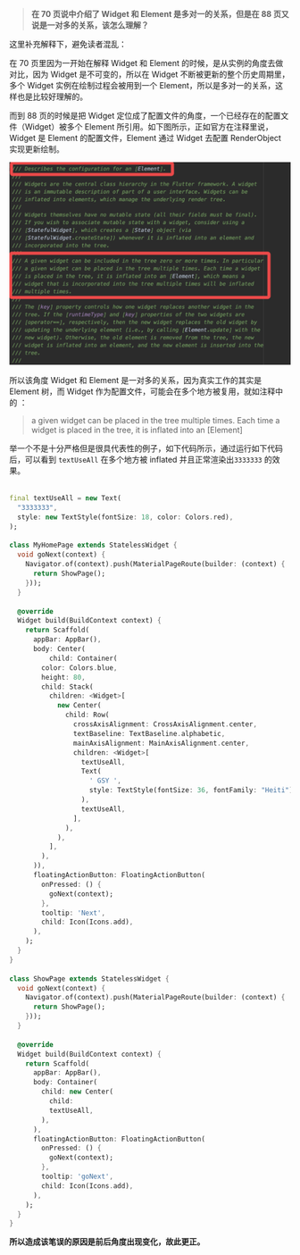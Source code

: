 > **在 70 页说中介绍了 Widget 和 Element 是多对一的关系，但是在 88 页又说是一对多的关系，该怎么理解？**

这里补充解释下，避免读者混乱：

在 70 页里因为一开始在解释 Widget 和 Element 的时候，是从实例的角度去做对比，因为 Widget 是不可变的，所以在 Widget 不断被更新的整个历史周期里，多个 Widget 实例在绘制过程会被用到一个 Element，所以是多对一的关系，这样也是比较好理解的。


而到 88 页的时候是把 Widget 定位成了配置文件的角度，一个已经存在的配置文件（Widget）被多个 Element 所引用。如下图所示，正如官方在注释里说，Widget 是 Element 的配置文件，Element 通过 Widget 去配置 RenderObject 实现更新绘制。


![](./3-X1.png)

所以该角度 Widget 和 Element 是一对多的关系，因为真实工作的其实是 Element 树，而 Widget 作为配置文件，可能会在多个地方被复用，就如注释中的 ：

>  a given widget can be placed in the tree multiple times. Each time a widget is placed in the tree, it is inflated into an [Element]


举一个不是十分严格但是很具代表性的例子，如下代码所示，通过运行如下代码后，可以看到 `textUseAll` 在多个地方被 inflated 并且正常渲染出`3333333` 的效果。

```dart

final textUseAll = new Text(
  "3333333",
  style: new TextStyle(fontSize: 18, color: Colors.red),
);

class MyHomePage extends StatelessWidget {
  void goNext(context) {
    Navigator.of(context).push(MaterialPageRoute(builder: (context) {
      return ShowPage();
    }));
  }

  @override
  Widget build(BuildContext context) {
    return Scaffold(
      appBar: AppBar(),
      body: Center(
          child: Container(
        color: Colors.blue,
        height: 80,
        child: Stack(
          children: <Widget>[
            new Center(
              child: Row(
                crossAxisAlignment: CrossAxisAlignment.center,
                textBaseline: TextBaseline.alphabetic,
                mainAxisAlignment: MainAxisAlignment.center,
                children: <Widget>[
                  textUseAll,
                  Text(
                    ' GSY ',
                    style: TextStyle(fontSize: 36, fontFamily: "Heiti"),
                  ),
                  textUseAll,
                ],
              ),
            ),
          ],
        ),
      )),
      floatingActionButton: FloatingActionButton(
        onPressed: () {
          goNext(context);
        },
        tooltip: 'Next',
        child: Icon(Icons.add),
      ),
    );
  }
}

class ShowPage extends StatelessWidget {
  void goNext(context) {
    Navigator.of(context).push(MaterialPageRoute(builder: (context) {
      return ShowPage();
    }));
  }

  @override
  Widget build(BuildContext context) {
    return Scaffold(
      appBar: AppBar(),
      body: Container(
        child: new Center(
          child:
          textUseAll,
        ),
      ),
      floatingActionButton: FloatingActionButton(
        onPressed: () {
          goNext(context);
        },
        tooltip: 'goNext',
        child: Icon(Icons.add),
      ),
    );
  }
}

```

**所以造成该笔误的原因是前后角度出现变化，故此更正。**
